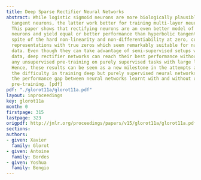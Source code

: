 ```yaml
---
title: Deep Sparse Rectifier Neural Networks
abstract: While logistic sigmoid neurons are more biologically plausible than hyperbolic
  tangent neurons, the latter work better for training multi-layer neural networks.
  This paper shows that rectifying neurons are an even better model of biological
  neurons and yield equal or better performance than hyperbolic tangent networks in
  spite of the hard non-linearity and non-differentiability at zero, creating sparse
  representations with true zeros which seem remarkably suitable for naturally sparse
  data. Even though they can take advantage of semi-supervised setups with extra-unlabeled
  data, deep rectifier networks can reach their best performance without requiring
  any unsupervised pre-training on purely supervised tasks with large labeled datasets.
  Hence, these results can be seen as a new milestone in the attempts at understanding
  the difficulty in training deep but purely supervised neural networks, and closing
  the performance gap between neural networks learnt with and without unsupervised
  pre-training. [pdf]
pdf: "./glorot11a/glorot11a.pdf"
layout: inproceedings
key: glorot11a
month: 0
firstpage: 315
lastpage: 323
origpdf: http://jmlr.org/proceedings/papers/v15/glorot11a/glorot11a.pdf
sections: 
authors:
- given: Xavier
  family: Glorot
- given: Antoine
  family: Bordes
- given: Yoshua
  family: Bengio
---
```

